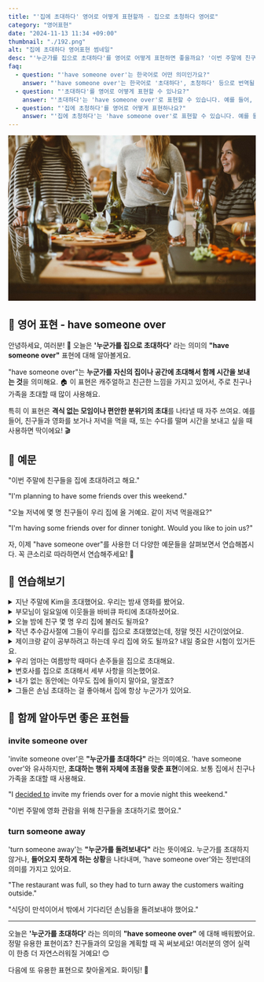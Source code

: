```yaml
---
title: "'집에 초대하다' 영어로 어떻게 표현할까 - 집으로 초청하다 영어로"
category: "영어표현"
date: "2024-11-13 11:34 +09:00"
thumbnail: "./192.png"
alt: "집에 초대하다 영어표현 썸네일"
desc: "'누군가를 집으로 초대하다'를 영어로 어떻게 표현하면 좋을까요? '이번 주말에 친구들을 집에 초대하려고 해요.', '오늘 저녁 우리 집에서 같이 저녁 먹을래요?' 등을 영어로 표현하는 법을 배워봅시다. 다양한 예문을 통해서 연습하고 본인의 표현으로 만들어 보세요."
faq:
  - question: "'have someone over'는 한국어로 어떤 의미인가요?"
    answer: "'have someone over'는 한국어로 '초대하다', 초청하다' 등으로 번역될 수 있습니다. 이는 주로 친구나 가족을 집으로 초대하는 상황에서 사용됩니다."
  - question: "'초대하다'를 영어로 어떻게 표현할 수 있나요?"
    answer: "'초대하다'는 'have someone over'로 표현할 수 있습니다. 예를 들어, '이번 주말에 친구를 초대할 거야'는 'I'm going to have a friend over this weekend'로 말할 수 있습니다."
  - question: "'집에 초청하다'를 영어로 어떻게 표현하나요?"
    answer: "'집에 초청하다'는 'have someone over'로 표현할 수 있습니다. 예를 들어, '다음 주에 이웃을 집에 초청할 거야'는 'I'm going to have the neighbors over next week'로 말할 수 있습니다."
---
```


![집에서 파티를 하는 모습](./192-1.jpg)

## 🌟 영어 표현 - have someone over

안녕하세요, 여러분! 👋 오늘은 **'누군가를 집으로 초대하다'** 라는 의미의 **"have someone over"** 표현에 대해 알아볼게요.

"have someone over"는 **누군가를 자신의 집이나 공간에 초대해서 함께 시간을 보내는 것**을 의미해요. 🏠 이 표현은 캐주얼하고 친근한 느낌을 가지고 있어서, 주로 친구나 가족을 초대할 때 많이 사용해요.

특히 이 표현은 **격식 없는 모임이나 편안한 분위기의 초대**를 나타낼 때 자주 쓰여요. 예를 들어, 친구들과 영화를 보거나 저녁을 먹을 때, 또는 수다를 떨며 시간을 보내고 싶을 때 사용하면 딱이에요! 🎬

<ins class="adsbygoogle"
     style="display:block"
     data-ad-client="ca-pub-1465612013356152"
     data-ad-slot="2106896038"
     data-ad-format="auto"
     data-full-width-responsive="true"></ins>

<script>
     (adsbygoogle = window.adsbygoogle || []).push({});
</script>

## 📖 예문

"이번 주말에 친구들을 집에 초대하려고 해요."

"I'm planning to have some friends over this weekend."

"오늘 저녁에 몇 명 친구들이 우리 집에 올 거예요. 같이 저녁 먹을래요?"

"I'm having some friends over for dinner tonight. Would you like to join us?"

자, 이제 "have someone over"를 사용한 더 다양한 예문들을 살펴보면서 연습해봅시다. 꼭 큰소리로 따라하면서 연습해주세요! 🎉

## 💬 연습해보기

<details>
<summary>지난 주말에 Kim을 초대했어요. 우리는 밤새 영화를 봤어요.</summary>
<span>I had Kim over last weekend. We watched movies all night.</span>
</details>

<details>
<summary>부모님이 일요일에 이웃들을 바비큐 파티에 초대하셨어요.</summary>
<span>My parents are having the neighbors over for a barbecue on Sunday.</span>
</details>

<details>
<summary>오늘 밤에 친구 몇 명 우리 집에 불러도 될까요?</summary>
<span>Can I have a few people over tonight?</span>
</details>

<details>
<summary>작년 추수감사절에 그들이 우리를 집으로 초대했었는데, 정말 멋진 시간이었어요.</summary>
<span>They had us over for Thanksgiving last year. It was amazing.</span>
</details>

<details>
<summary>제이크랑 같이 공부하려고 하는데 우리 집에 와도 될까요? 내일 중요한 시험이 있거든요.</summary>
<span><a href="/blog/in-english/028.would-you-mind/">Mind</a> if I have Jake over to study? We've got a big test tomorrow.</span>
</details>

<details>
<summary>우리 엄마는 여름방학 때마다 손주들을 집으로 초대해요.</summary>
<span>My mom always has the grandkids over during summer break.</span>
</details>

<details>
<summary>변호사를 집으로 초대해서 세부 사항을 의논했어요.</summary>
<span>They had their lawyer over to discuss the details.</span>
</details>

<details>
<summary>내가 없는 동안에는 아무도 집에 들이지 말아요, 알겠죠?</summary>
<span>Don't have anyone over while I'm away, okay?</span>
</details>

<details>
<summary>그들은 손님 초대하는 걸 좋아해서 집에 항상 누군가가 있어요.</summary>
<span>They love having people over - their house is always full of guests.</span>
</details>

## 🤝 함께 알아두면 좋은 표현들

### invite someone over

'invite someone over'은 **"누군가를 초대하다"** 라는 의미예요. 'have someone over'와 유사하지만, **초대하는 행위 자체에 초점을 맞춘 표현**이에요. 보통 집에서 친구나 가족을 초대할 때 사용해요.

"I [decided to](/blog/in-english/062.decide-to/) invite my friends over for a movie night this weekend."

"이번 주말에 영화 관람을 위해 친구들을 초대하기로 했어요."

### turn someone away

'turn someone away'는 **"누군가를 돌려보내다"** 라는 뜻이에요. 누군가를 초대하지 않거나, **들어오지 못하게 하는 상황**을 나타내며, 'have someone over'와는 정반대의 의미를 가지고 있어요.

"The restaurant was full, so they had to turn away the customers waiting outside."

"식당이 만석이어서 밖에서 기다리던 손님들을 돌려보내야 했어요."

---

오늘은 **'누군가를 초대하다'** 라는 의미의 **"have someone over"** 에 대해 배워봤어요. 정말 유용한 표현이죠? 친구들과의 모임을 계획할 때 꼭 써보세요! 여러분의 영어 실력이 한층 더 자연스러워질 거예요! 😊

다음에 또 유용한 표현으로 찾아올게요. 화이팅! 💪
